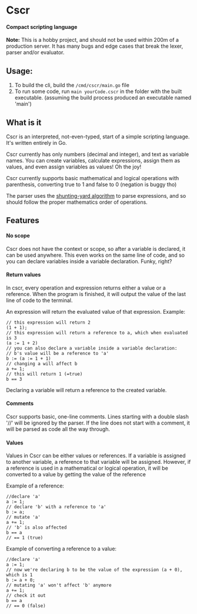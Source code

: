 # Cscr
#### Compact scripting language

<b>Note:</b> This is a hobby project, and should not be used within 200m of a production server.
It has many bugs and edge cases that break the lexer, parser and/or evaluator.

## Usage:
1) To build the cli, build the <code>/cmd/cscr/main.go</code> file
2) To run some code, run <code>main yourCode.cscr</code> in the folder with the built executable.
(assuming the build process produced an executable named 'main')

## What is it
Cscr is an interpreted, not-even-typed, start of a simple scripting language.
It's written entirely in Go.

Cscr currently has only numbers (decimal and integer), and text as variable names.
You can create variables, calculate expressions, assign them as values, and even assign variables as values! Oh the joy!

Cscr currently supports basic mathematical 
and logical operations with parenthesis, converting true to 1 and false to 0 (negation is buggy tho)

The parser uses the [shunting-yard algorithm](https://en.wikipedia.org/wiki/Shunting-yard_algorithm)
to parse expressions, and so should follow the proper mathematics order of operations.

## Features
#### No scope
Cscr does not have the context or scope, so after a variable is declared, it can be used anywhere.
This even works on the same line of code, and so you can declare variables inside a variable declaration. Funky, right?

#### Return values
In cscr, every operation and expression returns either a value or a reference.
When the program is finished, it will output the value of the last line of code to the terminal.

An expression will return the evaluated value of that expression.
Example:

    // this expression will return 2
    (1 + 1);
    // this expression will return a reference to a, which when evaluated is 3
    (a := 1 + 2)
    // you can also declare a variable inside a variable declaration:
    // b's value will be a reference to 'a'
    b := (a := 1 + 1)
    // changing a will affect b
    a += 1;
    // this will return 1 (=true)
    b == 3
    

Declaring a variable will return a reference to the created variable.

#### Comments
Cscr supports basic, one-line comments.
Lines starting with a double slash '//' will be ignored by the parser.
If the line does not start with a comment, it will be parsed as code all the way through.

#### Values
Values in Cscr can be either values or references.
If a variable is assigned to another variable, a reference to that variable will be assigned.
However, if a reference is used in a mathematical or logical operation,
it will be converted to a value by getting the value of the reference

Example of a reference:

    //declare 'a'
    a := 1;
    // declare 'b' with a reference to 'a'
    b := a;
    // mutate 'a'
    a += 1;
    // 'b' is also affected
    b == a
    // == 1 (true)
    
Example of converting a reference to a value:
    
    //declare 'a'
    a := 1;
    // now we're declaring b to be the value of the expression (a + 0), which is 1
    b := a + 0;
    // mutating 'a' won't affect 'b' anymore
    a += 1;
    // check it out
    b == a
    // == 0 (false)
